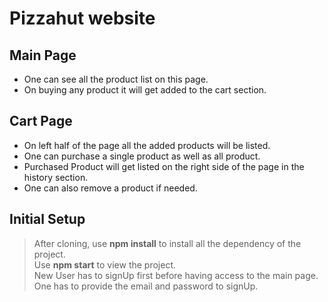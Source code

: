 

# Pizzahut website 

## __Main Page__

* One can see all the product list on this page.
* On buying any product it will get added to the cart section.

## __Cart Page__

* On left half of the page all the added products will be listed.
* One can purchase a single product as well as all product.
* Purchased Product will get listed on the right side of the page in the history section.
* One can also remove a product if needed.


## Initial Setup
 > After cloning, use **npm install**  to install all the dependency of the project. <br>
 > Use **npm start** to view the project. <br>
 > New User has to signUp first before having access to the main page. <br>
 > One has to provide the email and password to signUp.
